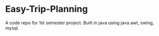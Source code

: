# Easy-Trip-Planning
A code repo for 1st semester project. Built in java using java awt, swing, mysql.
